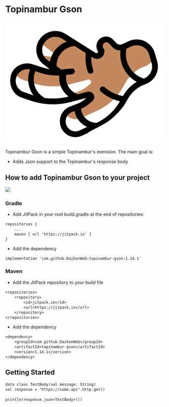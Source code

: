 # Topinambur Gson

![Topinambur](./logo.svg)

Topinambur Gson is a simple Topinambur's exension. The main goal is:
* Adds Json support to the Topinambur's response body


## How to add Topinambur Gson to your project
[![](https://jitpack.io/v/daikonweb/topinambur-gson.svg)](https://jitpack.io/#daikonweb/topinambur-gson)

### Gradle
- Add JitPack in your root build.gradle at the end of repositories:
```
repositories {
    ...
    maven { url 'https://jitpack.io' }
}
```

- Add the dependency
```
implementation 'com.github.DaikonWeb:topinambur-gson:1.14.1'
```

### Maven
- Add the JitPack repository to your build file
```
<repositories>
    <repository>
        <id>jitpack.io</id>
        <url>https://jitpack.io</url>
    </repository>
</repositories>
```
- Add the dependency
```
<dependency>
    <groupId>com.github.DaikonWeb</groupId>
    <artifactId>topinambur-gson</artifactId>
    <version>1.14.1</version>
</dependency>
```

## Getting Started
```
data class TestBody(val message: String)
val response = "https://some.api".http.get()

println(response.json<TestBody>())
```
